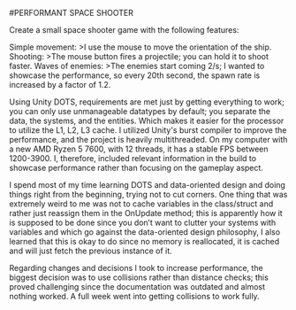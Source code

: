 #PERFORMANT SPACE SHOOTER

Create a small space shooter game with the following features:

Simple movement:
	>I use the mouse to move the orientation of the ship.
Shooting:
	>The mouse button fires a projectile; you can hold it to shoot faster.
Waves of enemies:
	>The enemies start coming 2/s; I wanted to showcase the performance, so every 20th 	second, the spawn rate is increased by a factor of 1.2. 

Using Unity DOTS, requirements are met just by getting everything to work; you can only use unmanageable datatypes by default; you separate the data, the systems, and the entities. Which makes it easier for the processor to utilize the L1, L2, L3 cache. I utilized Unity's burst compiler to improve the performance, and the project is heavily multithreaded. On my computer with a new AMD Ryzen 5 7600, with 12 threads, it has a stable FPS between 1200-3900. I, therefore, included relevant information in the build to showcase performance rather than focusing on the gameplay aspect.

I spend most of my time learning DOTS and data-oriented design and doing things right from the beginning, trying not to cut corners. One thing that was extremely weird to me was not to cache variables in the class/struct and rather just reassign them in the OnUpdate method; this is apparently how it is supposed to be done since you don’t want to clutter your systems with variables and which go against the data-oriented design philosophy, I also learned that this is okay to do since no memory is reallocated, it is cached and will just fetch the previous instance of it. 

Regarding changes and decisions I took to increase performance, the biggest decision was to use collisions rather than distance checks; this proved challenging since the documentation was outdated and almost nothing worked. A full week went into getting collisions to work fully. 
